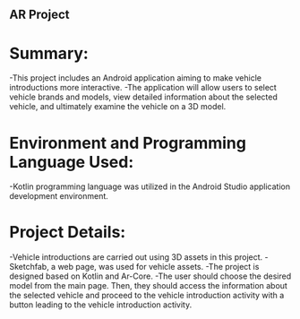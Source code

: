 ## AR Project
# Summary:
-This project includes an Android application aiming to make vehicle introductions more interactive.
-The application will allow users to select vehicle brands and models, view detailed information about the selected vehicle, and ultimately examine the vehicle on a 3D model.

# Environment and Programming Language Used:
-Kotlin programming language was utilized in the Android Studio application development environment.

# Project Details:
-Vehicle introductions are carried out using 3D assets in this project.
-Sketchfab, a web page, was used for vehicle assets.
-The project is designed based on Kotlin and Ar-Core.
-The user should choose the desired model from the main page. Then, they should access the information about the selected vehicle and proceed to the vehicle introduction activity with a button leading to the vehicle introduction activity.
